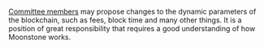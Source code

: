 [Committee members](introduction/committee) may propose changes to the dynamic parameters of the blockchain, such as fees, block time and many other things. It is a position of great responsibility that requires a good understanding of how Moonstone works.